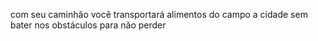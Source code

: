 com seu caminhão você transportará alimentos do campo a cidade sem bater nos obstáculos para não perder
